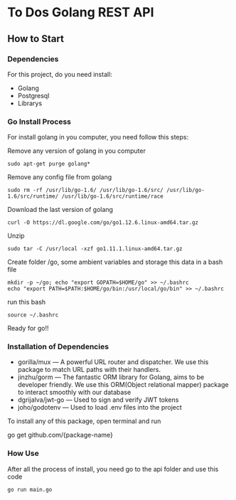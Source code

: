 # To Dos Golang REST API 

## How to Start

### Dependencies 

For this project, do you need install: 

* Golang
* Postgresql
* Librarys

### Go Install Process

For install golang in you computer, you need follow this steps:

Remove any version of golang in you computer
```
sudo apt-get purge golang*
```
Remove any config file from golang
```
sudo rm -rf /usr/lib/go-1.6/ /usr/lib/go-1.6/src/ /usr/lib/go-1.6/src/runtime/ /usr/lib/go-1.6/src/runtime/race
```
Download the last version of golang
```
curl -O https://dl.google.com/go/go1.12.6.linux-amd64.tar.gz
```
Unzip 
```
sudo tar -C /usr/local -xzf go1.11.1.linux-amd64.tar.gz
```
Create folder /go, some ambient variables and storage this data in a bash file
```
mkdir -p ~/go; echo "export GOPATH=$HOME/go" >> ~/.bashrc
echo "export PATH=$PATH:$HOME/go/bin:/usr/local/go/bin" >> ~/.bashrc
```
run this bash
```
source ~/.bashrc
```
Ready for go!!

### Installation of Dependencies 

* gorilla/mux — A powerful URL router and dispatcher. We use this package to match URL paths with their handlers.
* jinzhu/gorm — The fantastic ORM library for Golang, aims to be developer friendly. We use this ORM(Object relational mapper) 		package to interact smoothly with our database
* dgrijalva/jwt-go — Used to sign and verify JWT tokens
* joho/godotenv — Used to load .env files into the project

To install any of this package, open terminal and run

go get github.com/{package-name}

### How Use

After all the process of install, you need go to the api folder and use this code

`go run main.go`
